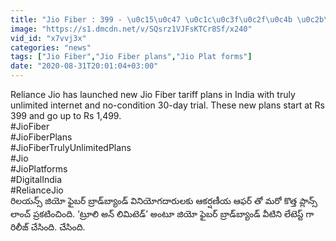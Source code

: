 ```yaml
---
title: "Jio Fiber : 399 - \u0c15\u0c47 \u0c1c\u0c3f\u0c2f\u0c4b \u0c2b\u0c48\u0c2c\u0c30\u0c4d \u0c2a\u0c4d\u0c32\u0c3e\u0c28\u0c4d... 30 \u0c30\u0c4b\u0c1c\u0c41\u0c32\u0c41 \u0c09\u0c1a\u0c3f\u0c24\u0c02\u0c17\u0c3e \u0c1f\u0c4d\u0c30\u0c2f\u0c32\u0c4d\u0c38\u0c4d! Oneindia Telugu"
image: "https://s1.dmcdn.net/v/SQsrz1VJFsKTCr8Sf/x240"
vid_id: "x7vvj3x"
categories: "news"
tags: ["Jio Fiber","Jio Fiber plans","Jio Plat forms"]
date: "2020-08-31T20:01:04+03:00"
---
```

Reliance Jio has launched new Jio Fiber tariff plans in India with truly unlimited internet and no-condition 30-day trial. These new plans start at Rs 399 and go up to Rs 1,499.   <br>#JioFiber    <br>#JioFiberPlans   <br>#JioFiberTrulyUnlimitedPlans   <br>#Jio   <br>#JioPlatforms    <br>#DigitalIndia    <br>#RelianceJio   <br>రిలయన్స్ జియో ఫైబర్  బ్రాడ్‌బ్యాండ్ వినియోగదారులకు ఆకర్షణీయ ఆఫర్ తో మరో కొత్త ప్లాన్స్ లాంచ్ ప్రకటించింది. ‘ట్రూలి అన్ లిమిటెడ్’ అంటూ జియో ఫైబర్ బ్రాడ్‌బ్యాండ్  వీటిని లేటెస్ట్ గా రిలీజ్ చేసింది. చేసింది.
